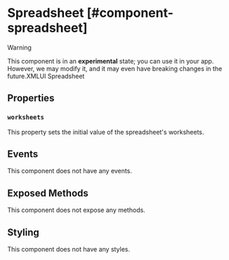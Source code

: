 # Spreadsheet [#component-spreadsheet]

>[!WARNING]
> This component is in an **experimental** state; you can use it in your app. However, we may modify it, and it may even have breaking changes in the future.XMLUI Spreadsheet

## Properties

### `worksheets`

This property sets the initial value of the spreadsheet's worksheets.

## Events

This component does not have any events.

## Exposed Methods

This component does not expose any methods.

## Styling

This component does not have any styles.
